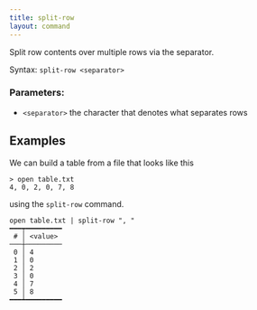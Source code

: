 ```yaml
---
title: split-row
layout: command
---
```


Split row contents over multiple rows via the separator.

Syntax: `split-row <separator>`

### Parameters:
* `<separator>` the character that denotes what separates rows

## Examples

We can build a table from a file that looks like this

```shell
> open table.txt
4, 0, 2, 0, 7, 8

```

using the `split-row` command.

```shell
open table.txt | split-row ", "
━━━┯━━━━━━━━━
 # │ <value> 
───┼─────────
 0 │ 4 
 1 │ 0 
 2 │ 2 
 3 │ 0 
 4 │ 7 
 5 │ 8 
━━━┷━━━━━━━━━
```
